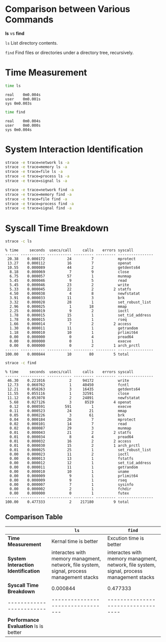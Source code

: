 # Comparison between Various Commands

**ls** vs **find**

`ls` List directory contents.

`find`  Find files or directories under a directory tree, recursively.

# Time Measurement
```bash
time ls
```
```plaintext
real	0m0.004s
user	0m0.001s
sys	0m0.003s
```

```bash
time find
```
```plaintext
real	0m0.004s
user	0m0.000s
sys	0m0.004s

```
# System Interaction Identification
```bash
strace -e trace=network ls -a 
strace -e trace=memory ls -a 
strace -e trace=file ls -a
strace -e trace=process ls -a
strace -e trace=signal ls -a 
```

```bash
strace -e trace=network find -a 
strace -e trace=memory find -a 
strace -e trace=file find -a
strace -e trace=process find -a
strace -e trace=signal find -a
```

# Syscall Time Breakdown
```bash
strace -c ls
```
```plaintext
% time     seconds  usecs/call     calls    errors syscall
------ ----------- ----------- --------- --------- ----------------
 20.38    0.000172          24         7           mprotect
 13.27    0.000112          16         7           openat
 10.55    0.000089          44         2           getdents64
  8.18    0.000069           7         9           close
  6.75    0.000057          57         1           munmap
  5.45    0.000046           9         5           read
  5.45    0.000046          23         2           write
  5.33    0.000045          22         2         2 statfs
  4.50    0.000038           4         8           newfstatat
  3.91    0.000033          11         3           brk
  3.32    0.000028          28         1           set_robust_list
  2.96    0.000025           1        18           mmap
  2.25    0.000019           9         2           ioctl
  1.78    0.000015          15         1           set_tid_address
  1.78    0.000015          15         1           rseq
  1.66    0.000014           7         2         2 access
  1.30    0.000011          11         1           getrandom
  1.18    0.000010          10         1           prlimit64
  0.00    0.000000           0         4           pread64
  0.00    0.000000           0         1           execve
  0.00    0.000000           0         2         1 arch_prctl
------ ----------- ----------- --------- --------- ----------------
100.00    0.000844          10        80         5 total
```
```bash
strace -c find
```
```plaintext
% time     seconds  usecs/call     calls    errors syscall
------ ----------- ----------- --------- --------- ----------------
 46.30    0.221016           2     94172           write
 12.73    0.060762           1     40450           fcntl
 12.21    0.058263           3     16435           getdents64
 11.55    0.055116           1     32591           close
 11.12    0.053078           2     24891           newfstatat
  5.68    0.027126           3      8519         4 openat
  0.12    0.000591         591         1           execve
  0.11    0.000523          24        21           mmap
  0.05    0.000226           3        61           brk
  0.04    0.000184          26         7           mprotect
  0.02    0.000101          14         7           read
  0.02    0.000087          29         3           munmap
  0.01    0.000043          21         2         2 statfs
  0.01    0.000034           8         4           pread64
  0.01    0.000032          16         2         2 access
  0.01    0.000030          15         2         1 arch_prctl
  0.01    0.000025          25         1           set_robust_list
  0.00    0.000023          11         2           ioctl
  0.00    0.000013          13         1           fstatfs
  0.00    0.000012          12         1           set_tid_address
  0.00    0.000011          11         1           getrandom
  0.00    0.000010          10         1           uname
  0.00    0.000009           9         1           prlimit64
  0.00    0.000009           9         1           rseq
  0.00    0.000007           7         1           sysinfo
  0.00    0.000002           2         1           fchdir
  0.00    0.000000           0         1           futex
------ ----------- ----------- --------- --------- ----------------
100.00    0.477333           2    217180         9 total
```

##  Comparison Table
|                 | `ls`                            | `find`                           |
|------------------------|---------------------------------|----------------------------------|
| **Time Measurement**   | Kernal time is better           | Excution time is better
| **System Interaction Identification** | interactes with memory managment, network, file system, signal, process management stacks | interactes with memory managment, network, file system, signal, process management stacks |
| **Syscall Time Breakdown** | 0.000844 | 0.477333 |
|------------------------|---------------------------------|----------------------------------|
| **Performance Evaluation**       ls is better             |
